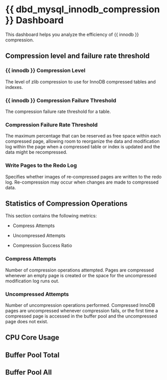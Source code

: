 # {{ dbd_mysql_innodb_compression }} Dashboard

This dashboard helps you analyze the efficiency of {{ innodb }} compression.

## Compression level and failure rate threshold

### {{ innodb }} Compression Level

The level of zlib compression to use for InnoDB compressed tables and indexes.

### {{ innodb }} Compression Failure Threshold

The compression failure rate threshold for a table.

### Compression Failure Rate Threshold

The maximum percentage that can be reserved as free space within each compressed
page, allowing room to reorganize the data and modification log within the page
when a compressed table or index is updated and the data might be recompressed.

### Write Pages to the Redo Log

Specifies whether images of re-compressed pages are written to the redo
log. Re-compression may occur when changes are made to compressed data.

## Statistics of Compression Operations

This section contains the following metrics:


* Compress Attempts


* Uncompressed Attempts


* Compression Success Ratio

### Compress Attempts

Number of compression operations attempted. Pages are compressed whenever an
empty page is created or the space for the uncompressed modification log runs
out.

### Uncompressed Attempts

Number of uncompression operations performed. Compressed InnoDB pages are
uncompressed whenever compression fails, or the first time a compressed page is
accessed in the buffer pool and the uncompressed page does not exist.

## CPU Core Usage

## Buffer Pool Total

## Buffer Pool All
